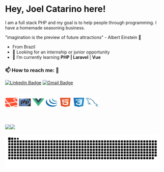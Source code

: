 # Hey, Joel Catarino here!
I am a full stack PHP and my goal is to help people through programming. I have a homemade seasoning business. 

"imagination is the preview of future attractions" - Albert Einstein 🧠

- From Brazil
- :rocket: Looking for an internship or junior opportunity
- 🌱 I’m currently learning **PHP | Laravel** | **Vue**

<h3 align="left">📫 How to reach me: 🧙</h3>

[![Linkedin Badge](https://img.shields.io/badge/-LinkedIn-blue?style=flat-square&logo=Linkedin&logoColor=white&link=https://www.linkedin.com/in/joel-catarino-977a8a19b/)](https://www.linkedin.com/in/joel-catarino-977a8a19b/) [![Gmail Badge](https://img.shields.io/badge/-Gmail-c14438?style=flat-square&logo=Gmail&logoColor=white&link=mailto:joelscatarino@outlook.com)](mailto:joelscatarino@outlook.com)
  
<div style="display: inline_block"><br>
     <img align="center" alt="Wellington-PHP" height="30" width="40" src="https://raw.githubusercontent.com/devicons/devicon/master/icons/laravel/laravel-plain.svg"> 
    <img align="center" alt="Wellington-PHP" height="50" width="40" src="https://raw.githubusercontent.com/devicons/devicon/master/icons/php/php-original.svg">
    <img align="center" alt="WELLINGTON-VUE" height="30" width="40" src="https://raw.githubusercontent.com/devicons/devicon/master/icons/vuejs/vuejs-original.svg">
    <img align="center" alt="WELLINGTON-JS" height="30" width="40" src="https://raw.githubusercontent.com/devicons/devicon/master/icons/jquery/jquery-plain.svg">
    <img align="center" alt="WELLINGTON-Python" height="30" width="40" src="https://raw.githubusercontent.com/devicons/devicon/master/icons/html5/html5-original.svg">
    <img align="center" alt="WELLINGTON-HTML" height="30" width="40" src="https://raw.githubusercontent.com/devicons/devicon/master/icons/css3/css3-original.svg">
   <img align="center" alt="WELLINGTON-LINUX" height="30" width="40" src="https://raw.githubusercontent.com/devicons/devicon/master/icons/mysql/mysql-original.svg">
</div>

 ##
<br>

 <div>
  <a href="https://github.com/joelcatarino">
  <img height="180em" src="https://github-readme-stats.vercel.app/api?username=joelcatarino&show_icons=true&theme=vue&include_all_commits=true&count_private=true&custom_title=My Github Stats"/><img height="180em" src="https://github-readme-stats.vercel.app/api/top-langs/?username=joelcatarino&layout=compact&langs_count=20&theme=vue&custom_title=Top Languages"/>
<div>
  
  ![Snake animation](https://github.com/wellingtoncarneirobarbosa/wellingtoncarneirobarbosa/blob/output/github-contribution-grid-snake.svg)
 
